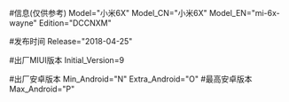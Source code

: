 #信息(仅供参考)
Model="小米6X"
Model_CN="小米6X"
Model_EN="mi-6x-wayne"
Edition="DCCNXM"

#发布时间
Release="2018-04-25"

#出厂MIUI版本
Initial_Version=9

#出厂安卓版本
Min_Android="N"
Extra_Android="O"
#最高安卓版本
Max_Android="P"
